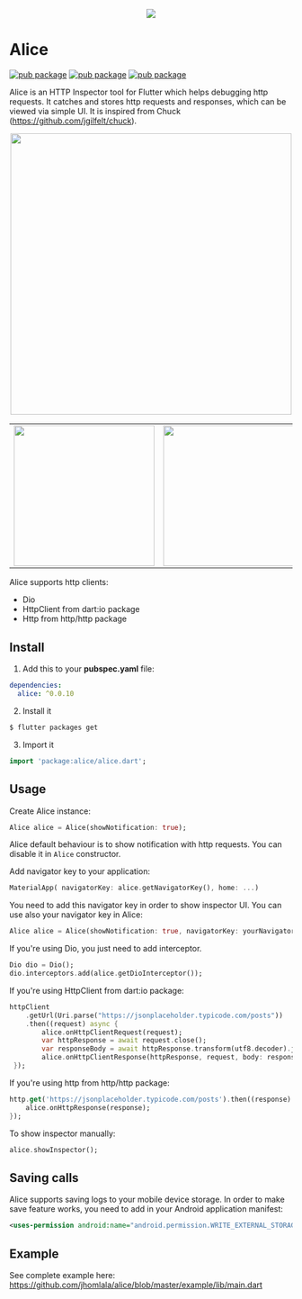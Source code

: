 <p align="center">
<img src="https://raw.githubusercontent.com/jhomlala/alice/master/media/logo.png">
</p>


# Alice
[![pub package](https://img.shields.io/pub/v/alice.svg)](https://pub.dartlang.org/packages/alice)
[![pub package](https://img.shields.io/github/license/jhomlala/alice.svg?style=flat)](https://github.com/jhomlala/alice)
[![pub package](https://img.shields.io/badge/platform-flutter-blue.svg)](https://github.com/jhomlala/alice)

Alice is an HTTP Inspector tool for Flutter which helps debugging http requests. It catches and stores http requests and responses, which can be viewed via simple UI. It is inspired from Chuck (https://github.com/jgilfelt/chuck).
<p align="center">
<img height="500" src="https://github.com/jhomlala/comptf2/blob/master/media/appsmaller.gif">
</p>
<table>
  <tr>
    <td>
  <img width="250px" src="https://github.com/jhomlala/alice/blob/master/media/1.png">
    </td>
    <td>
       <img width="250px" src="https://github.com/jhomlala/alice/blob/master/media/2.png">
    </td>
    <td>
       <img width="250px" src="https://github.com/jhomlala/alice/blob/master/media/3.png">
    </td>
    <td>
       <img width="250px" src="https://github.com/jhomlala/alice/blob/master/media/4.png">
    </td>
     <td>
       <img width="250px" src="https://github.com/jhomlala/alice/blob/master/media/5.png">
    </td>
    <td>
       <img width="250px" src="https://github.com/jhomlala/alice/blob/master/media/6.png">
    </td>
  </tr>
  <tr>
</table>

Alice supports http clients:
* Dio
* HttpClient from dart:io package
* Http from http/http package 

## Install
1. Add this to your **pubspec.yaml** file:
```yaml
dependencies:
  alice: ^0.0.10
```
2. Install it
```bash
$ flutter packages get
```

3. Import it
```dart
import 'package:alice/alice.dart';
```

## Usage
Create Alice instance:
```dart
Alice alice = Alice(showNotification: true);
```
Alice default behaviour is to show notification with http requests. You can disable it in `Alice` constructor.

Add navigator key to your application:
```dart
MaterialApp( navigatorKey: alice.getNavigatorKey(), home: ...)
```
You need to add this navigator key in order to show inspector UI.
You can use also your navigator key in Alice:
```dart
Alice alice = Alice(showNotification: true, navigatorKey: yourNavigatorKeyHere);
```


If you're using Dio, you just need to add interceptor.
```dart
Dio dio = Dio();
dio.interceptors.add(alice.getDioInterceptor());
```

If you're using HttpClient from dart:io package:
```dart
httpClient
	.getUrl(Uri.parse("https://jsonplaceholder.typicode.com/posts"))
	.then((request) async {
		alice.onHttpClientRequest(request);
		var httpResponse = await request.close();
		var responseBody = await httpResponse.transform(utf8.decoder).join();
		alice.onHttpClientResponse(httpResponse, request, body: responseBody);
 });
```

If you're using http from http/http package:
```dart
http.get('https://jsonplaceholder.typicode.com/posts').then((response) {
    alice.onHttpResponse(response);
});
```

To show inspector manually:
```dart
alice.showInspector();
```
## Saving calls
Alice supports saving logs to your mobile device storage. In order to make save feature works, you need to add in your Android application manifest:

```xml
<uses-permission android:name="android.permission.WRITE_EXTERNAL_STORAGE" />
```

## Example
See complete example here: https://github.com/jhomlala/alice/blob/master/example/lib/main.dart

